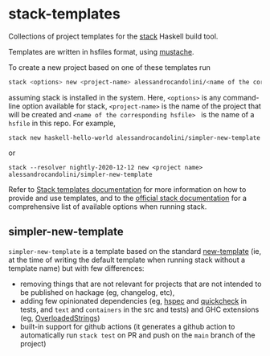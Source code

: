 # stack-templates

Collections of project templates for the [stack](https://docs.haskellstack.org/en/stable/README/) Haskell build tool.

Templates are written in hsfiles format, using [mustache](https://mustache.github.io/). 

To create a new project based on one of these templates run  
```bash
stack <options> new <project-name> alessandrocandolini/<name of the corresponding hsfile> 
```
assuming stack is installed in the system. Here, `<options>` is any command-line option available for stack, `<project-name>` is the name of the project that will be created and `<name of the corresponding hsfile> ` is the name of a `hsfile` in this repo. For example, 
```
stack new haskell-hello-world alessandrocandolini/simpler-new-template
```
or 
```
stack --resolver nightly-2020-12-12 new <project name> alessandrocandolini/simpler-new-template
```

Refer to [Stack templates documentation](https://docs.haskellstack.org/en/stable/GUIDE/#templates) for more information on how to provide and use templates, and to the [official stack documentation](https://docs.haskellstack.org/en/stable/GUIDE/) for a comprehensive list of available options when running stack. 

## simpler-new-template

`simpler-new-template` is a template based on the standard [new-template](https://github.com/commercialhaskell/stack-templates/blob/master/new-template.hsfiles) (ie, at the time of writing the default template when running stack without a template name) but with few differences:
* removing things that are not relevant for projects that are not intended to be published on hackage (eg, changelog, etc), 
* adding few opinionated dependencies (eg, [hspec](https://hspec.github.io/) and [quickcheck](https://hackage.haskell.org/package/QuickCheck) in tests, and `text` and `containers` in the src and tests) and GHC extensions (eg, [OverloadedStrings](https://downloads.haskell.org/~ghc/latest/docs/html/users_guide/glasgow_exts.html#extension-OverloadedStrings))
* built-in support for github actions (it generates a github action to automatically run `stack test` on PR and push on the `main` branch of the project) 


